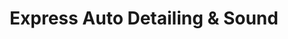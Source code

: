 ---
title: "Express Auto Detailing & Sound"
url: /allentown/express-auto-detailing-and-sound/
shop: car repair
---